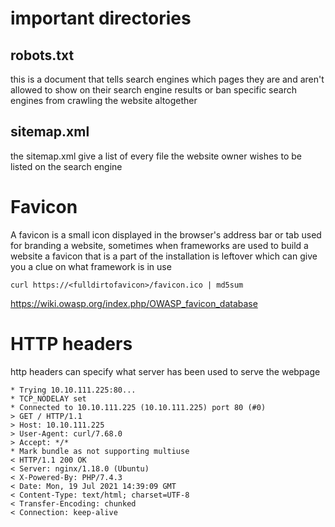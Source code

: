 # important directories
## robots.txt
this is a document that tells search engines which pages they are and aren't allowed to show on their search engine results or ban specific search engines from crawling the website altogether
## sitemap.xml
the sitemap.xml give a list of every file the website owner wishes to be listed on the search engine
# Favicon
A favicon is a small icon displayed in the browser's address bar or tab used for branding a website, sometimes when frameworks are used to build a website a favicon that is a part of the installation is leftover which can give you a clue on what framework is in use
```shell
curl https://<fulldirtofavicon>/favicon.ico | md5sum
```

https://wiki.owasp.org/index.php/OWASP_favicon_database
# HTTP headers
http headers can specify what server has been used to serve the webpage
```
* Trying 10.10.111.225:80...
* TCP_NODELAY set
* Connected to 10.10.111.225 (10.10.111.225) port 80 (#0)
> GET / HTTP/1.1
> Host: 10.10.111.225
> User-Agent: curl/7.68.0
> Accept: */* 
* Mark bundle as not supporting multiuse
< HTTP/1.1 200 OK
< Server: nginx/1.18.0 (Ubuntu)
< X-Powered-By: PHP/7.4.3
< Date: Mon, 19 Jul 2021 14:39:09 GMT
< Content-Type: text/html; charset=UTF-8
< Transfer-Encoding: chunked
< Connection: keep-alive
```